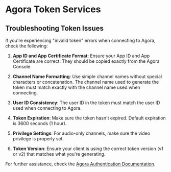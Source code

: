 # Agora Token Services

## Troubleshooting Token Issues

If you're experiencing "invalid token" errors when connecting to Agora, check the following:

1. **App ID and App Certificate Format**: Ensure your App ID and App Certificate are correct. They should be copied exactly from the Agora Console.

2. **Channel Name Formatting**: Use simple channel names without special characters or concatenation. The channel name used to generate the token must match exactly with the channel name used when connecting.

3. **User ID Consistency**: The user ID in the token must match the user ID used when connecting to Agora.

4. **Token Expiration**: Make sure the token hasn't expired. Default expiration is 3600 seconds (1 hour).

5. **Privilege Settings**: For audio-only channels, make sure the video privilege is properly set.

6. **Token Version**: Ensure your client is using the correct token version (v1 or v2) that matches what you're generating.

For further assistance, check the [Agora Authentication Documentation](https://docs.agora.io/en/video-calling/develop/authentication-workflow).
